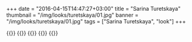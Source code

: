 +++
date = "2016-04-15T14:47:27+03:00"
title = "Sarina Turetskaya"
thumbnail = "/img/looks/turetskaya/01.jpg"
banner = "/img/looks/turetskaya/01.jpg"
tags = ["Sarina Turetskaya", "look"]
+++

{{<mkimage src="/img/looks/turetskaya/01.jpg">}}
{{<mkimage src="/img/looks/turetskaya/02.jpg">}}
{{<mkimage src="/img/looks/turetskaya/03.jpg">}}
{{<mkimage src="/img/looks/turetskaya/04.jpg">}}
{{<mkimage src="/img/looks/turetskaya/05.jpg">}}